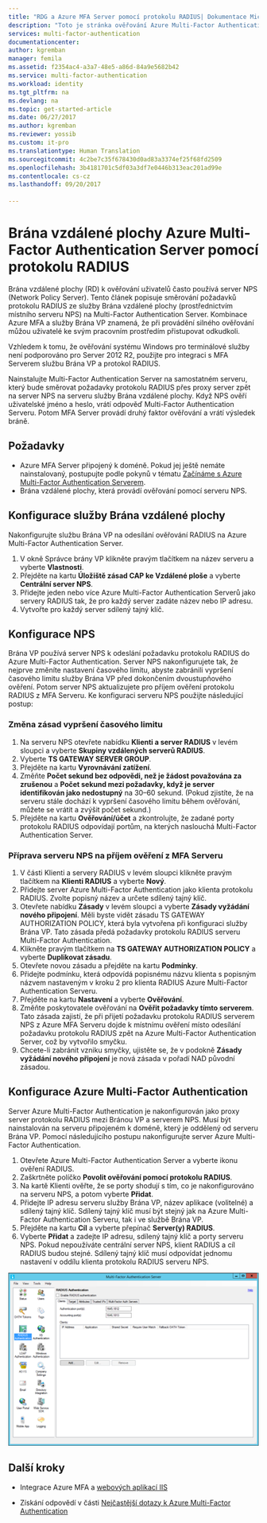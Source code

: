 ```yaml
---
title: "RDG a Azure MFA Server pomocí protokolu RADIUS| Dokumentace Microsoftu"
description: "Toto je stránka ověřování Azure Multi-Factor Authentication, která vám pomůže při nasazení brány vzdálené plochy (RD) a serveru Azure Multi-Factor Authentication využívajícím protokol RADIUS."
services: multi-factor-authentication
documentationcenter: 
author: kgremban
manager: femila
ms.assetid: f2354ac4-a3a7-48e5-a86d-84a9e5682b42
ms.service: multi-factor-authentication
ms.workload: identity
ms.tgt_pltfrm: na
ms.devlang: na
ms.topic: get-started-article
ms.date: 06/27/2017
ms.author: kgremban
ms.reviewer: yossib
ms.custom: it-pro
ms.translationtype: Human Translation
ms.sourcegitcommit: 4c2be7c35f678430d0ad83a3374ef25f68fd2509
ms.openlocfilehash: 3b4181701c5df03a3df7e0446b313eac201ad99e
ms.contentlocale: cs-cz
ms.lasthandoff: 09/20/2017

---
```

# <a name="remote-desktop-gateway-and-azure-multi-factor-authentication-server-using-radius"></a>Brána vzdálené plochy Azure Multi-Factor Authentication Server pomocí protokolu RADIUS
Brána vzdálené plochy (RD) k ověřování uživatelů často používá server NPS (Network Policy Server). Tento článek popisuje směrování požadavků protokolu RADIUS ze služby Brána vzdálené plochy (prostřednictvím místního serveru NPS) na Multi-Factor Authentication Server. Kombinace Azure MFA a služby Brána VP znamená, že při provádění silného ověřování můžou uživatelé ke svým pracovním prostředím přistupovat odkudkoli. 

Vzhledem k tomu, že ověřování systému Windows pro terminálové služby není podporováno pro Server 2012 R2, použijte pro integraci s MFA Serverem službu Brána VP a protokol RADIUS. 

Nainstalujte Multi-Factor Authentication Server na samostatném serveru, který bude směrovat požadavky protokolu RADIUS přes proxy server zpět na server NPS na serveru služby Brána vzdálené plochy. Když NPS ověří uživatelské jméno a heslo, vrátí odpověď Multi-Factor Authentication Serveru. Potom MFA Server provádí druhý faktor ověřování a vrátí výsledek bráně.

## <a name="prerequisites"></a>Požadavky

- Azure MFA Server připojený k doméně. Pokud jej ještě nemáte nainstalovaný, postupujte podle pokynů v tématu [Začínáme s Azure Multi-Factor Authentication Serverem](multi-factor-authentication-get-started-server.md).
- Brána vzdálené plochy, která provádí ověřování pomocí serveru NPS.

## <a name="configure-the-remote-desktop-gateway"></a>Konfigurace služby Brána vzdálené plochy
Nakonfigurujte službu Brána VP na odesílání ověřování RADIUS na Azure Multi-Factor Authentication Server. 

1. V okně Správce brány VP klikněte pravým tlačítkem na název serveru a vyberte **Vlastnosti**.
2. Přejděte na kartu **Úložiště zásad CAP ke Vzdálené ploše** a vyberte **Centrální server NPS**. 
3. Přidejte jeden nebo více Azure Multi-Factor Authentication Serverů jako servery RADIUS tak, že pro každý server zadáte název nebo IP adresu. 
4. Vytvořte pro každý server sdílený tajný klíč.

## <a name="configure-nps"></a>Konfigurace NPS
Brána VP používá server NPS k odeslání požadavku protokolu RADIUS do Azure Multi-Factor Authentication. Server NPS nakonfigurujete tak, že nejprve změníte nastavení časového limitu, abyste zabránili vypršení časového limitu služby Brána VP před dokončením dvoustupňového ověření. Potom server NPS aktualizujete pro příjem ověření protokolu RADIUS z MFA Serveru. Ke konfiguraci serveru NPS použijte následující postup:

### <a name="modify-the-timeout-policy"></a>Změna zásad vypršení časového limitu

1. Na serveru NPS otevřete nabídku **Klienti a server RADIUS** v levém sloupci a vyberte **Skupiny vzdálených serverů RADIUS**. 
2. Vyberte **TS GATEWAY SERVER GROUP**. 
3. Přejděte na kartu **Vyrovnávání zatížení**. 
4. Změňte **Počet sekund bez odpovědi, než je žádost považována za zrušenou** a **Počet sekund mezi požadavky, když je server identifikován jako nedostupný** na 30–60 sekund. (Pokud zjistíte, že na serveru stále dochází k vypršení časového limitu během ověřování, můžete se vrátit a zvýšit počet sekund.)
5. Přejděte na kartu **Ověřování/účet** a zkontrolujte, že zadané porty protokolu RADIUS odpovídají portům, na kterých naslouchá Multi-Factor Authentication Server.

### <a name="prepare-nps-to-receive-authentications-from-the-mfa-server"></a>Příprava serveru NPS na příjem ověření z MFA Serveru

1. V části Klienti a servery RADIUS v levém sloupci klikněte pravým tlačítkem na **Klienti RADIUS** a vyberte **Nový**.
2. Přidejte server Azure Multi-Factor Authentication jako klienta protokolu RADIUS. Zvolte popisný název a určete sdílený tajný klíč.
3. Otevřete nabídku **Zásady** v levém sloupci a vyberte **Zásady vyžádání nového připojení**. Měli byste vidět zásadu TS GATEWAY AUTHORIZATION POLICY, která byla vytvořena při konfiguraci služby Brána VP. Tato zásada předá požadavky protokolu RADIUS serveru Multi-Factor Authentication.
4. Klikněte pravým tlačítkem na **TS GATEWAY AUTHORIZATION POLICY** a vyberte **Duplikovat zásadu**. 
5. Otevřete novou zásadu a přejděte na kartu **Podmínky**.
6. Přidejte podmínku, která odpovídá popisnému názvu klienta s popisným názvem nastaveným v kroku 2 pro klienta RADIUS Azure Multi-Factor Authentication Serveru. 
7. Přejděte na kartu **Nastavení** a vyberte **Ověřování**.
8. Změňte poskytovatele ověřování na **Ověřit požadavky tímto serverem**. Tato zásada zajistí, že při přijetí požadavku protokolu RADIUS serverem NPS z Azure MFA Serveru dojde k místnímu ověření místo odesílání požadavku protokolu RADIUS zpět na Azure Multi-Factor Authentication Server, což by vytvořilo smyčku. 
9. Chcete-li zabránit vzniku smyčky, ujistěte se, že v podokně **Zásady vyžádání nového připojení** je nová zásada v pořadí NAD původní zásadou.

## <a name="configure-azure-multi-factor-authentication"></a>Konfigurace Azure Multi-Factor Authentication

Server Azure Multi-Factor Authentication je nakonfigurován jako proxy server protokolu RADIUS mezi Bránou VP a serverem NPS.  Musí být nainstalován na serveru připojeném k doméně, který je oddělený od serveru Brána VP. Pomocí následujícího postupu nakonfigurujte server Azure Multi-Factor Authentication.

1. Otevřete Azure Multi-Factor Authentication Server a vyberte ikonu ověření RADIUS. 
2. Zaškrtněte políčko **Povolit ověřování pomocí protokolu RADIUS**.
3. Na kartě Klienti ověřte, že se porty shodují s tím, co je nakonfigurováno na serveru NPS, a potom vyberte **Přidat**.
4. Přidejte IP adresu serveru služby Brána VP, název aplikace (volitelné) a sdílený tajný klíč. Sdílený tajný klíč musí být stejný jak na Azure Multi-Factor Authentication Serveru, tak i ve službě Brána VP.
3. Přejděte na kartu **Cíl** a vyberte přepínač **Server(y) RADIUS**.
4. Vyberte **Přidat** a zadejte IP adresu, sdílený tajný klíč a porty serveru NPS. Pokud nepoužíváte centrální server NPS, klient RADIUS a cíl RADIUS budou stejné. Sdílený tajný klíč musí odpovídat jednomu nastavení v oddílu klienta protokolu RADIUS serveru NPS.

![Ověřování Radius](./media/multi-factor-authentication-get-started-server-rdg/radius.png)

## <a name="next-steps"></a>Další kroky

- Integrace Azure MFA a [webových aplikací IIS](multi-factor-authentication-get-started-server-iis.md)

- Získání odpovědí v části [Nejčastější dotazy k Azure Multi-Factor Authentication](multi-factor-authentication-faq.md)

